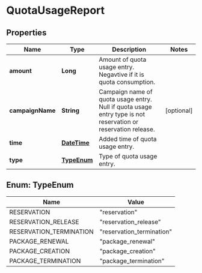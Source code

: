 
# QuotaUsageReport

## Properties
Name | Type | Description | Notes
------------ | ------------- | ------------- | -------------
**amount** | **Long** | Amount of quota usage entry. Negavtive if it is quota consumption. | 
**campaignName** | **String** | Campaign name of quota usage entry. Null if quota usage entry type is not reservation or reservation release. |  [optional]
**time** | [**DateTime**](DateTime.md) | Added time of quota usage entry. | 
**type** | [**TypeEnum**](#TypeEnum) | Type of quota usage entry. | 


<a name="TypeEnum"></a>
## Enum: TypeEnum
Name | Value
---- | -----
RESERVATION | &quot;reservation&quot;
RESERVATION_RELEASE | &quot;reservation_release&quot;
RESERVATION_TERMINATION | &quot;reservation_termination&quot;
PACKAGE_RENEWAL | &quot;package_renewal&quot;
PACKAGE_CREATION | &quot;package_creation&quot;
PACKAGE_TERMINATION | &quot;package_termination&quot;



